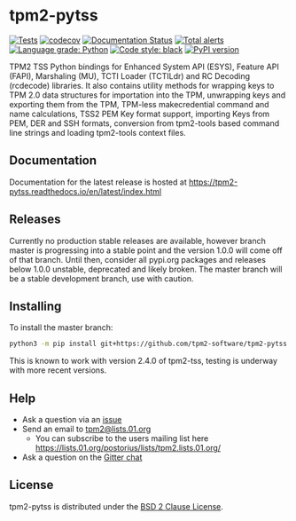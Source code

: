 # tpm2-pytss
[![Tests](https://github.com/tpm2-software/tpm2-pytss/actions/workflows/tests.yaml/badge.svg)](https://github.com/tpm2-software/tpm2-pytss/actions/workflows/tests.yaml)
[![codecov](https://codecov.io/gh/tpm2-software/tpm2-pytss/branch/master/graph/badge.svg?token=Nqs8anZr2B)](https://codecov.io/gh/tpm2-software/tpm2-pytss)
[![Documentation Status](https://readthedocs.org/projects/tpm2-pytss/badge/?version=latest)](https://tpm2-pytss.readthedocs.io/en/latest/?badge=latest)
[![Total alerts](https://img.shields.io/lgtm/alerts/g/tpm2-software/tpm2-pytss.svg?logo=lgtm&logoWidth=18)](https://lgtm.com/projects/g/tpm2-software/tpm2-pytss/alerts/)
[![Language grade: Python](https://img.shields.io/lgtm/grade/python/g/tpm2-software/tpm2-pytss.svg?logo=lgtm&logoWidth=18)](https://lgtm.com/projects/g/tpm2-software/tpm2-pytss/context:python)
[![Code style: black](https://img.shields.io/badge/code%20style-black-000000.svg)](https://github.com/python/black)
[![PyPI version](https://img.shields.io/pypi/v/tpm2-pytss.svg)](https://pypi.org/project/tpm2-pytss)

TPM2 TSS Python bindings for Enhanced System API (ESYS), Feature API (FAPI), Marshaling (MU), TCTI
Loader (TCTILdr) and RC Decoding (rcdecode) libraries. It also contains utility methods for wrapping
keys to TPM 2.0 data structures for importation into the TPM, unwrapping keys and exporting them
from the TPM, TPM-less makecredential command and name calculations, TSS2 PEM Key format support,
importing Keys from PEM, DER and SSH formats, conversion from tpm2-tools based command line strings
and loading tpm2-tools context files.

## Documentation

Documentation for the latest release is hosted at
https://tpm2-pytss.readthedocs.io/en/latest/index.html

## Releases

Currently no production stable releases are available, however branch master is progressing into a stable point and the version 1.0.0 will
come off of that branch. Until then, consider all pypi.org packages and releases below 1.0.0 unstable, deprecated and likely broken. The master
branch will be a stable development branch, use with caution.

## Installing

To install the master branch:
```bash
python3 -m pip install git+https://github.com/tpm2-software/tpm2-pytss.git
```

This is known to work with version 2.4.0 of tpm2-tss, testing is underway with more recent versions.

## Help

- Ask a question via an [issue](https://github.com/tpm2-software/tpm2-pytss/issues/new)
- Send an email to tpm2@lists.01.org
  - You can subscribe to the users mailing list here
    https://lists.01.org/postorius/lists/tpm2.lists.01.org/
- Ask a question on the [Gitter chat](https://gitter.im/tpm2-software/community)

## License

tpm2-pytss is distributed under the [BSD 2 Clause License](LICENSE).
